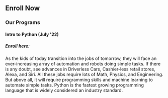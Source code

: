 ## Enroll Now

### Our Programs
#### Intro to Python (July '22)
##### Enroll here: 

As the kids of today transition into the jobs of tomorrow, they will face an ever-increasing array of automation and robots doing simple tasks. If there is any doubt, see advances in Driverless Cars, Cashier-less retail stores, Alexa, and Siri. All these jobs require lots of Math, Physics, and Engineering. But above all, it will require programming skills and machine learning to automate simple tasks. Python is the fastest growing programming language that is widely considered an industry standard.



    
